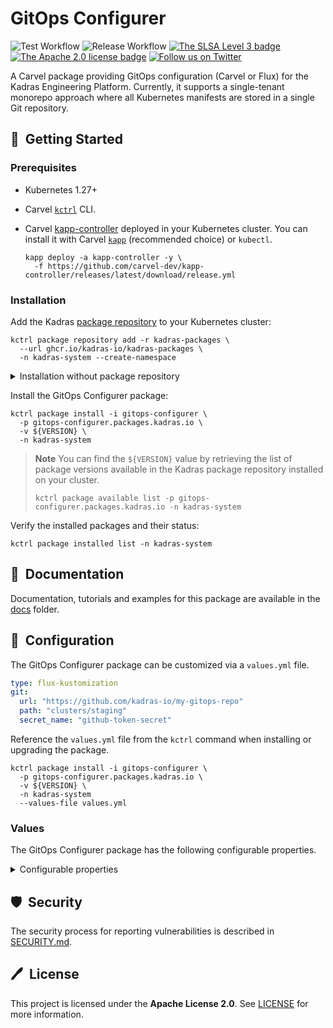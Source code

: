 # GitOps Configurer

![Test Workflow](https://github.com/kadras-io/gitops-configurer/actions/workflows/test.yml/badge.svg)
![Release Workflow](https://github.com/kadras-io/gitops-configurer/actions/workflows/release.yml/badge.svg)
[![The SLSA Level 3 badge](https://slsa.dev/images/gh-badge-level3.svg)](https://slsa.dev/spec/v1.0/levels)
[![The Apache 2.0 license badge](https://img.shields.io/badge/License-Apache_2.0-blue.svg)](https://opensource.org/licenses/Apache-2.0)
[![Follow us on Twitter](https://img.shields.io/static/v1?label=Twitter&message=Follow&color=1DA1F2)](https://twitter.com/kadrasIO)

A Carvel package providing GitOps configuration (Carvel or Flux) for the Kadras Engineering Platform.
Currently, it supports a single-tenant monorepo approach where all Kubernetes manifests are stored in a single Git repository.

## 🚀&nbsp; Getting Started

### Prerequisites

* Kubernetes 1.27+
* Carvel [`kctrl`](https://carvel.dev/kapp-controller/docs/latest/install/#installing-kapp-controller-cli-kctrl) CLI.
* Carvel [kapp-controller](https://carvel.dev/kapp-controller) deployed in your Kubernetes cluster. You can install it with Carvel [`kapp`](https://carvel.dev/kapp/docs/latest/install) (recommended choice) or `kubectl`.

  ```shell
  kapp deploy -a kapp-controller -y \
    -f https://github.com/carvel-dev/kapp-controller/releases/latest/download/release.yml
  ```

### Installation

Add the Kadras [package repository](https://github.com/kadras-io/kadras-packages) to your Kubernetes cluster:

  ```shell
  kctrl package repository add -r kadras-packages \
    --url ghcr.io/kadras-io/kadras-packages \
    -n kadras-system --create-namespace
  ```

<details><summary>Installation without package repository</summary>
The recommended way of installing the GitOps Configurer package is via the Kadras <a href="https://github.com/kadras-io/kadras-packages">package repository</a>. If you prefer not using the repository, you can add the package definition directly using <a href="https://carvel.dev/kapp/docs/latest/install"><code>kapp</code></a> or <code>kubectl</code>.

  ```shell
  kubectl create namespace kadras-system
  kapp deploy -a gitops-configurer-package -n kadras-system -y \
    -f https://github.com/kadras-io/gitops-configurer/releases/latest/download/metadata.yml \
    -f https://github.com/kadras-io/gitops-configurer/releases/latest/download/package.yml
  ```
</details>

Install the GitOps Configurer package:

  ```shell
  kctrl package install -i gitops-configurer \
    -p gitops-configurer.packages.kadras.io \
    -v ${VERSION} \
    -n kadras-system
  ```

> **Note**
> You can find the `${VERSION}` value by retrieving the list of package versions available in the Kadras package repository installed on your cluster.
> 
>   ```shell
>   kctrl package available list -p gitops-configurer.packages.kadras.io -n kadras-system
>   ```

Verify the installed packages and their status:

  ```shell
  kctrl package installed list -n kadras-system
  ```

## 📙&nbsp; Documentation

Documentation, tutorials and examples for this package are available in the [docs](docs) folder.

## 🎯&nbsp; Configuration

The GitOps Configurer package can be customized via a `values.yml` file.

  ```yaml
  type: flux-kustomization
  git:
    url: "https://github.com/kadras-io/my-gitops-repo"
    path: "clusters/staging"
    secret_name: "github-token-secret"
  ```

Reference the `values.yml` file from the `kctrl` command when installing or upgrading the package.

  ```shell
  kctrl package install -i gitops-configurer \
    -p gitops-configurer.packages.kadras.io \
    -v ${VERSION} \
    -n kadras-system
    --values-file values.yml
  ```

### Values

The GitOps Configurer package has the following configurable properties.

<details><summary>Configurable properties</summary>

| Config | Default | Description |
|-------|-------------------|-------------|
| `namespace` | `kadras-system` | The namespace where the GitOps resource should be installed. |
| `name` | `gitops-configurer` | The name of the GitOps resource. |
| `type` | `carvel-app` | The type of GitOps controller to use. Options: `carvel-app`, `flux-kustomization`. |
| `service_account` | `""` | The `ServiceAccount` used by the GitOps controller to reconcile changes to the cluster. |
| `git.url` | `""` | The URL of the Git repository to synchronize in the cluster. |
| `git.branch` | `main` | The Git branch to check out and synchronize. |
| `git.path` | `""` | The path within the Git repository containing the manifests to reconcile with the cluster. |
| `git.secret_name` | `""` | The name of the Secret in the same namespace holding the credentials to access the Git server. The credentials should provide read-only access to the Git server. |
| `sync_period` | `1m0s` | The interval at which the GitOps controller should synchronize changes from Git. The format is a Go duration string. Example: `1m0s`. |

</details>

## 🛡️&nbsp; Security

The security process for reporting vulnerabilities is described in [SECURITY.md](SECURITY.md).

## 🖊️&nbsp; License

This project is licensed under the **Apache License 2.0**. See [LICENSE](LICENSE) for more information.
